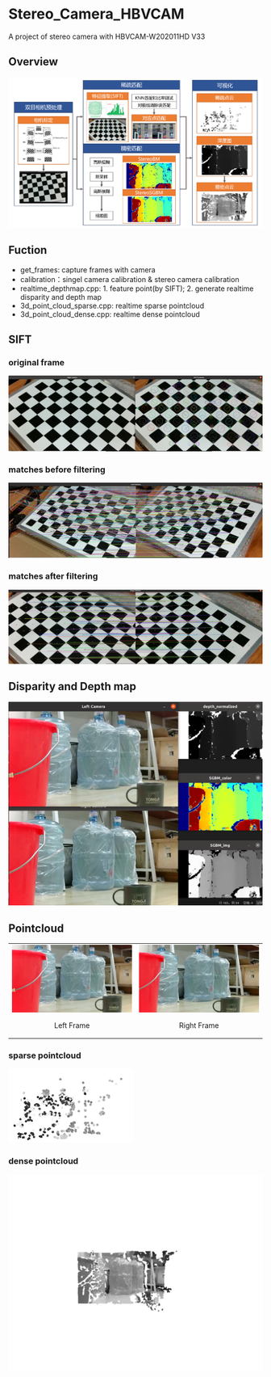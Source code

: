 # Stereo_Camera_HBVCAM
A project of stereo camera with HBVCAM-W202011HD V33

## Overview
![](./Trails/overview.png)

## Fuction
- get_frames: capture frames with camera
- calibration：singel camera calibration & stereo camera calibration
- realtime_depthmap.cpp: 1. feature point(by SIFT); 2. generate realtime disparity and depth map
- 3d_point_cloud_sparse.cpp: realtime sparse pointcloud
- 3d_point_cloud_dense.cpp: realtime dense pointcloud

## SIFT
### original frame
![](./Trails/SIFT特征点.png)
### matches before filtering
![](./Trails/goodmatches.png)
### matches after filtering
![](./Trails/过滤后的匹配.png)

## Disparity and Depth map
![](./Trails/深度图和视差图v2.png)

## Pointcloud

<table>
  <tr>
    <td>
      <img src="./Trails/Left_Camera.png" alt="Left Camera" width="400"/>
      <p align="center">Left Frame</p>
    </td>
    <td>
      <img src="./Trails/Right_Camera.png" alt="Right Camera" width="400"/>
      <p align="center">Right Frame</p>
    </td>
  </tr>
</table>

### sparse pointcloud
![sparse pointcloud](./Trails/稀疏点云图.png)

### dense pointcloud
![dense pointcloud](./Trails/Dense_pointcloud.gif)
